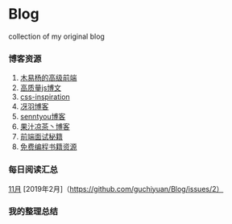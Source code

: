 # Blog
collection of my original blog
### 博客资源
1. [木易杨的高级前端](https://github.com/yygmind/blog)
2. [高质量js博文](https://github.com/ljianshu/Blog)
3. [css-inspiration](https://github.com/chokcoco/CSS-Inspiration)
4. [冴羽博客](https://github.com/mqyqingfeng/Blog)
5. [senntyou博客](https://github.com/senntyou/blogs)
6. [果汁凉茶丶博客](https://www.jianshu.com/u/e5fbf24c3034)
7. [前端面试秘籍](https://github.com/WsmDyj/Interview/blob/master/%E5%89%8D%E7%AB%AF%E6%AD%A6%E6%9E%97%E7%A7%98%E7%B1%8D.txt)
8. [免费编程书籍资源](https://github.com/meibin08/free-programming-books)

### 每日阅读汇总
[11月](https://github.com/guchiyuan/Blog/issues/1)
[2019年2月]（https://github.com/guchiyuan/Blog/issues/2）

### 我的整理总结
